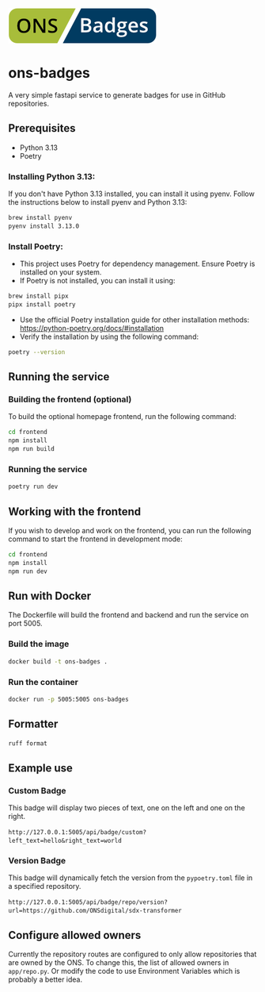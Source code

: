 
![Logo](logo.png)

# ons-badges

A very simple fastapi service to generate badges for use in GitHub repositories.

## Prerequisites

- Python 3.13
- Poetry

### Installing Python 3.13:

If you don't have Python 3.13 installed, you can install it using pyenv. Follow the instructions below to install pyenv and Python 3.13:

```bash
brew install pyenv
pyenv install 3.13.0
```

### Install Poetry:
   - This project uses Poetry for dependency management. Ensure Poetry is installed on your system.
   - If Poetry is not installed, you can install it using:
```bash
brew install pipx
pipx install poetry
```
- Use the official Poetry installation guide for other installation methods: https://python-poetry.org/docs/#installation
- Verify the installation by using the following command:
```bash
poetry --version
```


## Running the service

### Building the frontend (optional)

To build the optional homepage frontend, run the following command:

```bash
cd frontend
npm install
npm run build
```

### Running the service

```bash
poetry run dev
```

## Working with the frontend

If you wish to develop and work on the frontend, you can run the following command to start the frontend in development mode:

```bash
cd frontend
npm install
npm run dev
```

## Run with Docker

The Dockerfile will build the frontend and backend and run the service on port 5005.

### Build the image

```bash
docker build -t ons-badges .
```

### Run the container

```bash
docker run -p 5005:5005 ons-badges
```

## Formatter

```bash
ruff format
```
## Example use

### Custom Badge

This badge will display two pieces of text, one on the left and one on the right.

`http://127.0.0.1:5005/api/badge/custom?left_text=hello&right_text=world`

### Version Badge

This badge will dynamically fetch the version from the `pypoetry.toml` file in a specified repository.

`http://127.0.0.1:5005/api/badge/repo/version?url=https://github.com/ONSdigital/sdx-transformer`

## Configure allowed owners

Currently the repository routes are configured to only allow repositories that are owned by the ONS. To change this, the list of allowed owners in `app/repo.py`. Or modify the code to use Environment Variables which is probably a better idea.
